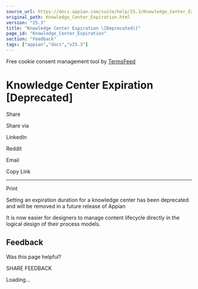 ```yaml
---
source_url: https://docs.appian.com/suite/help/25.3/Knowledge_Center_Expiration.html
original_path: Knowledge_Center_Expiration.html
version: "25.3"
title: "Knowledge Center Expiration \[Deprecated\]"
page_id: "Knowledge_Center_Expiration"
section: "Feedback"
tags: ["appian","docs","v25.3"]
---
```



Free cookie consent management tool by [TermsFeed](https://www.termsfeed.com/)

# Knowledge Center Expiration \[Deprecated\]

Share

Share via

LinkedIn

Reddit

Email

Copy Link

* * *

Print

Setting an expiration duration for a knowledge center has been deprecated and will be removed in a future release of Appian

It is now easier for designers to manage content lifecycle directly in the logical design of their process models.

## Feedback

Was this page helpful?

SHARE FEEDBACK

Loading...